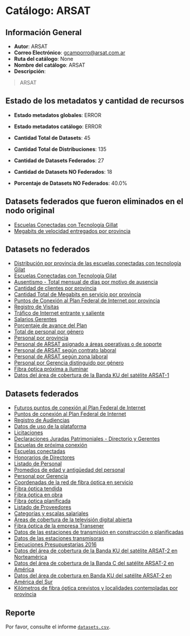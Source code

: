 
# Catálogo: ARSAT

## Información General

- **Autor**: ARSAT
- **Correo Electrónico**: gcamporro@arsat.com.ar
- **Ruta del catálogo**: None
- **Nombre del catálogo**: ARSAT
- **Descripción**:

> ARSAT

## Estado de los metadatos y cantidad de recursos

- **Estado metadatos globales**: ERROR
- **Estado metadatos catálogo**: ERROR
- **Cantidad Total de Datasets**: 45
- **Cantidad Total de Distribuciones**: 135

- **Cantidad de Datasets Federados**: 27
- **Cantidad de Datasets NO Federados**: 18
- **Porcentaje de Datasets NO Federados**: 40.0%

## Datasets federados que fueron eliminados en el nodo original

- [Escuelas Conectadas con Tecnología Gillat](https://junar-selfpub-storage.s3.amazonaws.com/65121/25921/164022147322162434636545523307357409612?Signature=8W9vhcjImhjQvoU7L1kWAAUnUSU%3D&Expires=1506376715&AWSAccessKeyId=AKIAI652OHJ6H2VI25OA&response-content-disposition=attachment%3B%20filename%3D%22ESCUELAS_GILLAT_20170911_V1.xlsx%22)
- [Megabits de velocidad entregados por provincia](http://datos.arsat.com.ar/dataviews/235847/megabits-de-velocidad-entregados-por-provincia/)

## Datasets no federados

- [Distribución por provincia de las escuelas conectadas con tecnología Gilat](None)
- [Escuelas Conectadas con Tecnología Gilat](None)
- [Ausentismo - Total mensual de días por motivo de ausencia](None)
- [Cantidad de clientes por provincia](None)
- [Cantidad Total de Megabits en servicio por provincia](None)
- [Puntos de Conexión al Plan Federal de Internet por provincia](None)
- [Registro de Visitas](None)
- [Tráfico de Internet entrante y saliente](None)
- [Salarios Gerentes](None)
- [Porcentaje de avance del Plan](None)
- [Total de personal por género](None)
- [Personal por provincia](None)
- [Personal de ARSAT asignado a áreas operativas o de soporte](None)
- [Personal de ARSAT según contrato laboral](None)
- [Personal de ARSAT según zona laboral](None)
- [Personal por Gerencia distinguido por género](None)
- [Fibra óptica próxima a iluminar](None)
- [Datos del área de cobertura de la Banda KU del satélite ARSAT-1](None)

## Datasets federados

- [Futuros puntos de conexión al Plan Federal de Internet](None)
- [Puntos de conexión al Plan Federal de Internet](None)
- [Registro de Audiencias](None)
- [Datos de uso de la plataforma](None)
- [Licitaciones](None)
- [Declaraciones Juradas Patrimoniales - Directorio y Gerentes](None)
- [Escuelas de próxima conexión](None)
- [Escuelas conectadas](None)
- [Honorarios de Directores](None)
- [Listado de Personal](None)
- [Promedios de edad y antigüedad del personal](None)
- [Personal por Gerencia](None)
- [Coordenadas de la red de fibra óptica en servicio](None)
- [Fibra óptica tendida](None)
- [Fibra óptica en obra](None)
- [Fibra óptica planificada](None)
- [Listado de Proveedores](None)
- [Categorías y escalas salariales](None)
- [Áreas de cobertura de la televisión digital abierta](None)
- [Fibra óptica de la empresa Transener](None)
- [Datos de las estaciones de transmisión en construcción o planificadas](None)
- [Datos de las estaciones transmisoras](None)
- [Ejecuciones Presupuestarias 2016](None)
- [Datos del área de cobertura de la Banda KU del satélite ARSAT-2 en Norteamérica](None)
- [Datos del área de cobertura de la Banda C del satélite ARSAT-2 en América](None)
- [Datos del área de cobertura en Banda KU del satélite ARSAT-2 en América del Sur](None)
- [Kilómetros de fibra óptica previstos y localidades contempladas por provincia](None)

## Reporte

Por favor, consulte el informe [`datasets.csv`](datasets.csv).
